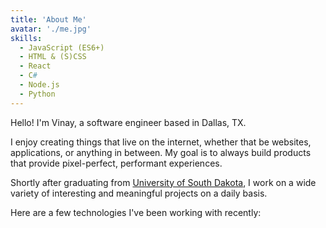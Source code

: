 ```yaml
---
title: 'About Me'
avatar: './me.jpg'
skills:
  - JavaScript (ES6+)
  - HTML & (S)CSS
  - React
  - C#
  - Node.js
  - Python
---
```


Hello! I'm Vinay, a software engineer based in Dallas, TX.

I enjoy creating things that live on the internet, whether that be websites, applications, or anything in between. My goal is to always build products that provide pixel-perfect, performant experiences.

Shortly after graduating from [University of South Dakota](https://www.usd.edu/), I work on a wide variety of interesting and meaningful projects on a daily basis.

Here are a few technologies I've been working with recently:
